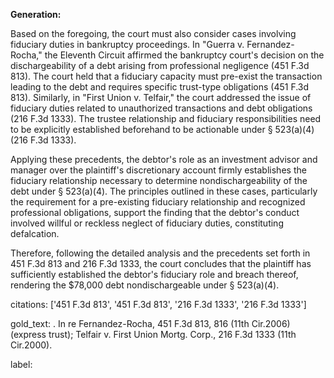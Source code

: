**Generation:**

Based on the foregoing, the court must also consider cases involving fiduciary duties in bankruptcy proceedings. In "Guerra v. Fernandez-Rocha," the Eleventh Circuit affirmed the bankruptcy court's decision on the dischargeability of a debt arising from professional negligence (451 F.3d 813). The court held that a fiduciary capacity must pre-exist the transaction leading to the debt and requires specific trust-type obligations (451 F.3d 813). Similarly, in "First Union v. Telfair," the court addressed the issue of fiduciary duties related to unauthorized transactions and debt obligations (216 F.3d 1333). The trustee relationship and fiduciary responsibilities need to be explicitly established beforehand to be actionable under § 523(a)(4) (216 F.3d 1333).

Applying these precedents, the debtor's role as an investment advisor and manager over the plaintiff's discretionary account firmly establishes the fiduciary relationship necessary to determine nondischargeability of the debt under § 523(a)(4). The principles outlined in these cases, particularly the requirement for a pre-existing fiduciary relationship and recognized professional obligations, support the finding that the debtor's conduct involved willful or reckless neglect of fiduciary duties, constituting defalcation.

Therefore, following the detailed analysis and the precedents set forth in 451 F.3d 813 and 216 F.3d 1333, the court concludes that the plaintiff has sufficiently established the debtor's fiduciary role and breach thereof, rendering the $78,000 debt nondischargeable under § 523(a)(4).

citations: ['451 F.3d 813', '451 F.3d 813', '216 F.3d 1333', '216 F.3d 1333']

gold_text: . In re Fernandez-Rocha, 451 F.3d 813, 816 (11th Cir.2006) (express trust); Telfair v. First Union Mortg. Corp., 216 F.3d 1333 (11th Cir.2000).

label: 